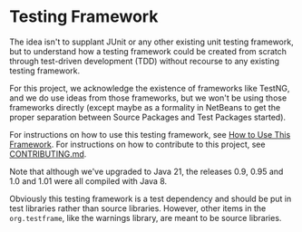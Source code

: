 # Testing Framework

The idea isn't to supplant JUnit or any other existing unit testing framework, 
but to understand how a testing framework could be created from scratch through 
test-driven development (TDD) without recourse to any existing testing 
framework.

For this project, we acknowledge the existence of frameworks like TestNG, and we 
do use ideas from those frameworks, but we won't be using those frameworks 
directly (except maybe as a formality in NetBeans to get the proper separation 
between Source Packages and Test Packages started).

For instructions on how to use this testing framework, see 
[How to Use This Framework](UserManual.md). For instructions on how to 
contribute to this project, see [CONTRIBUTING.md](CONTRIBUTING.md).

Note that although we've upgraded to Java 21, the releases 0.9, 0.95 and 1.0 and 
1.01 were all compiled with Java 8.

Obviously this testing framework is a test dependency and should be put in test 
libraries rather than source libraries. However, other items in the 
`org.testframe`, like the warnings library, are meant to be source libraries.

